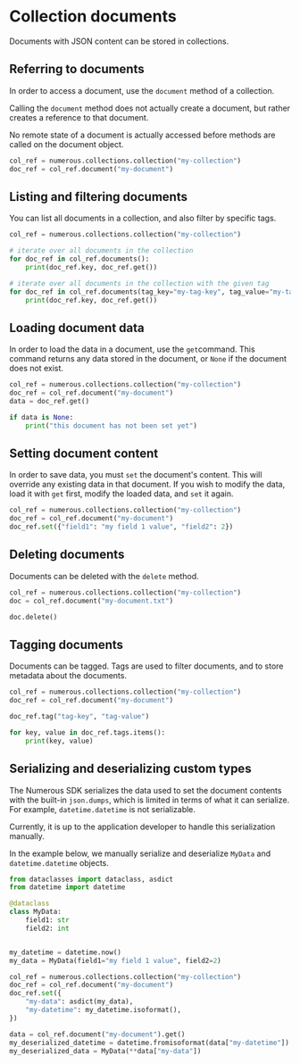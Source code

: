 
# Collection documents

Documents with JSON content can be stored in collections.

## Referring to documents

In order to access a document, use the `document` method of a collection.

Calling the `document` method does not actually create a document, but rather
creates a reference to that document.

No remote state of a document is actually accessed before methods are called on
the document object.

```py
col_ref = numerous.collections.collection("my-collection")
doc_ref = col_ref.document("my-document")
```

## Listing and filtering documents

You can list all documents in a collection, and also filter by specific tags.

```py
col_ref = numerous.collections.collection("my-collection")

# iterate over all documents in the collection
for doc_ref in col_ref.documents():
    print(doc_ref.key, doc_ref.get())

# iterate over all documents in the collection with the given tag
for doc_ref in col_ref.documents(tag_key="my-tag-key", tag_value="my-tag-value"):
    print(doc_ref.key, doc_ref.get())
```

## Loading document data

In order to load the data in a document, use the `get`command. This command returns any data stored
in the document, or `None` if the document does not exist.

```py
col_ref = numerous.collections.collection("my-collection")
doc_ref = col_ref.document("my-document")
data = doc_ref.get()

if data is None:
    print("this document has not been set yet")
```

## Setting document content

In order to save data, you must `set` the document's content. This will override
any existing data in that document. If you wish to modify the data, load it with
`get` first, modify the loaded data, and `set` it again.

```py
col_ref = numerous.collections.collection("my-collection")
doc_ref = col_ref.document("my-document")
doc_ref.set({"field1": "my field 1 value", "field2": 2})
```

## Deleting documents

Documents can be deleted with the `delete` method.

```py
col_ref = numerous.collections.collection("my-collection")
doc = col_ref.document("my-document.txt")

doc.delete()
```

## Tagging documents

Documents can be tagged. Tags are used to filter documents, and to store
metadata about the documents.

```py
col_ref = numerous.collections.collection("my-collection")
doc_ref = col_ref.document("my-document")

doc_ref.tag("tag-key", "tag-value")

for key, value in doc_ref.tags.items():
    print(key, value)
```

## Serializing and deserializing custom types

The Numerous SDK serializes the data used to set the document contents with the
built-in `json.dumps`, which is limited in terms of what it can serialize. For
example, `datetime.datetime` is not serializable.

Currently, it is up to the application developer to handle this serialization
manually.

In the example below, we manually serialize and deserialize `MyData` and
`datetime.datetime` objects.

```py
from dataclasses import dataclass, asdict
from datetime import datetime

@dataclass
class MyData:
    field1: str
    field2: int


my_datetime = datetime.now()
my_data = MyData(field1="my field 1 value", field2=2)

col_ref = numerous.collections.collection("my-collection")
doc_ref = col_ref.document("my-document")
doc_ref.set({
    "my-data": asdict(my_data),
    "my-datetime": my_datetime.isoformat(),
})

data = col_ref.document("my-document").get()
my_deserialized_datetime = datetime.fromisoformat(data["my-datetime"])
my_deserialized_data = MyData(**data["my-data"])
```
